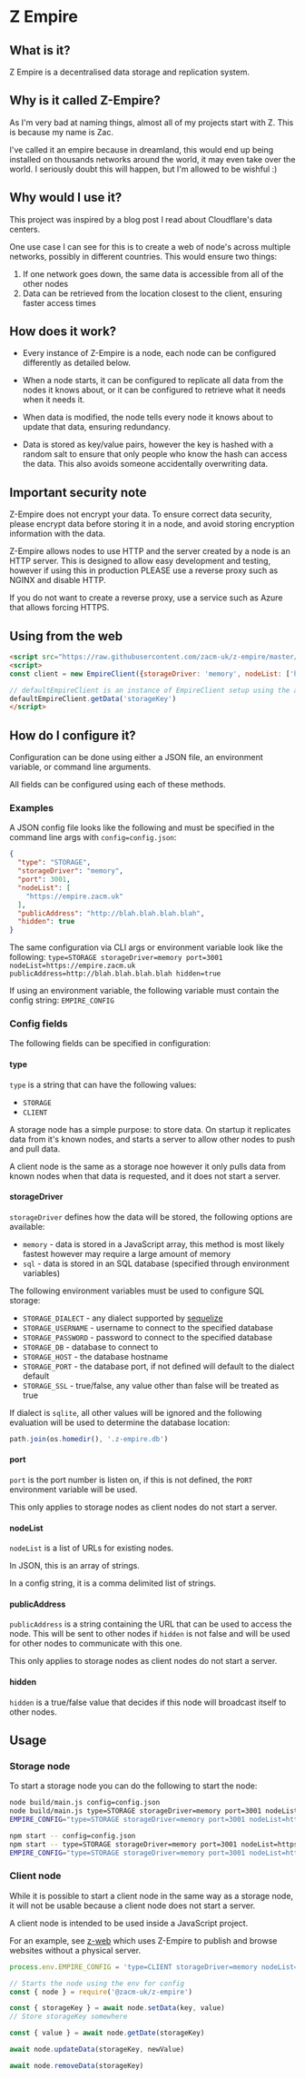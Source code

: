# Z Empire
## What is it?
Z Empire is a decentralised data storage and replication system.

## Why is it called Z-Empire?
As I'm very bad at naming things, almost all of my projects start with Z. This is because my name is Zac.

I've called it an empire because in dreamland, this would end up being installed on thousands networks around the world, it may even take over the world. I seriously doubt this will happen, but I'm allowed to be wishful :)

## Why would I use it?
This project was inspired by a blog post I read about Cloudflare's data centers.

One use case I can see for this is to create a web of node's across multiple networks, possibly in different countries. This would ensure two things:

1) If one network goes down, the same data is accessible from all of the other nodes
2) Data can be retrieved from the location closest to the client, ensuring faster access times

## How does it work?
- Every instance of Z-Empire is a node, each node can be configured differently as detailed below.

- When a node starts, it can be configured to replicate all data from the nodes it knows about, or it can be configured to retrieve what it needs when it needs it.

- When data is modified, the node tells every node it knows about to update that data, ensuring redundancy.

- Data is stored as key/value pairs, however the key is hashed with a random salt to ensure that only people who know the hash can access the data. This also avoids someone accidentally overwriting data.

## Important security note
Z-Empire does not encrypt your data. To ensure correct data security, please encrypt data before storing it in a node, and avoid storing encryption information with the data.

Z-Empire allows nodes to use HTTP and the server created by a node is an HTTP server. This is designed to allow easy development and testing, however if using this in production PLEASE use a reverse proxy such as NGINX and disable HTTP.

If you do not want to create a reverse proxy, use a service such as Azure that allows forcing HTTPS.

## Using from the web
```html
<script src="https://raw.githubusercontent.com/zacm-uk/z-empire/master/z-empire-client.js"></script>
<script>
const client = new EmpireClient({storageDriver: 'memory', nodeList: ['https://empire.zacm.uk']})

// defaultEmpireClient is an instance of EmpireClient setup using the above options
defaultEmpireClient.getData('storageKey')
</script>
```

## How do I configure it?
Configuration can be done using either a JSON file, an environment variable, or command line arguments.

All fields can be configured using each of these methods.

### Examples
A JSON config file looks like the following and must be specified in the command line args with ```config=config.json```:

```json
{
  "type": "STORAGE",
  "storageDriver": "memory",
  "port": 3001,
  "nodeList": [
    "https://empire.zacm.uk"
  ],
  "publicAddress": "http://blah.blah.blah.blah",
  "hidden": true
}
```

The same configuration via CLI args or environment variable look like the following:
```type=STORAGE storageDriver=memory port=3001 nodeList=https://empire.zacm.uk publicAddress=http://blah.blah.blah.blah hidden=true```

If using an environment variable, the following variable must contain the config string: ```EMPIRE_CONFIG```

### Config fields
The following fields can be specified in configuration:

#### type
```type``` is a string that can have the following values:

- ```STORAGE```
- ```CLIENT```

A storage node has a simple purpose: to store data. On startup it replicates data from it's known nodes, and starts a server to allow other nodes to push and pull data.

A client node is the same as a storage noe however it only pulls data from known nodes when that data is requested, and it does not start a server.

#### storageDriver
```storageDriver``` defines how the data will be stored, the following options are available:

- ```memory``` - data is stored in a JavaScript array, this method is most likely fastest however may require a large amount of memory
- ```sql``` - data is stored in an SQL database (specified through environment variables)

The following environment variables must be used to configure SQL storage:

- ```STORAGE_DIALECT``` - any dialect supported by [sequelize](https://sequelize.org/master/manual/getting-started.html)
- ```STORAGE_USERNAME``` - username to connect to the specified database
- ```STORAGE_PASSWORD``` - password to connect to the specified database
- ```STORAGE_DB``` - database to connect to
- ```STORAGE_HOST``` - the database hostname
- ```STORAGE_PORT``` - the database port, if not defined will default to the dialect default
- ```STORAGE_SSL``` - true/false, any value other than false will be treated as true

If dialect is ```sqlite```, all other values will be ignored and the following evaluation will be used to determine the database location:
```javascript
path.join(os.homedir(), '.z-empire.db')
```

#### port
```port``` is the port number is listen on, if this is not defined, the ```PORT``` environment variable will be used.

This only applies to storage nodes as client nodes do not start a server.

#### nodeList
```nodeList``` is a list of URLs for existing nodes.

In JSON, this is an array of strings.

In a config string, it is a comma delimited list of strings.

#### publicAddress
```publicAddress``` is a string containing the URL that can be used to access the node. This will be sent to other nodes if ```hidden``` is not false and will be used for other nodes to communicate with this one.

This only applies to storage nodes as client nodes do not start a server.

#### hidden
```hidden``` is a true/false value that decides if this node will broadcast itself to other nodes.

## Usage
### Storage node
To start a storage node you can do the following to start the node:

```bash
node build/main.js config=config.json
node build/main.js type=STORAGE storageDriver=memory port=3001 nodeList=https://empire.zacm.uk publicAddress=http://blah.blah.blah.blah hidden=true
EMPIRE_CONFIG="type=STORAGE storageDriver=memory port=3001 nodeList=https://empire.zacm.uk publicAddress=http://blah.blah.blah.blah hidden=true" node build/main.js

npm start -- config=config.json
npm start -- type=STORAGE storageDriver=memory port=3001 nodeList=https://empire.zacm.uk publicAddress=http://blah.blah.blah.blah hidden=true
EMPIRE_CONFIG="type=STORAGE storageDriver=memory port=3001 nodeList=https://empire.zacm.uk publicAddress=http://blah.blah.blah.blah hidden=true" npm start
```

### Client node
While it is possible to start a client node in the same way as a storage node, it will not be usable because a client node does not start a server.

A client node is intended to be used inside a JavaScript project.

For an example, see [z-web](https://github.com/zacm-uk/z-web) which uses Z-Empire to publish and browse websites without a physical server.

```javascript
process.env.EMPIRE_CONFIG = 'type=CLIENT storageDriver=memory nodeList=https://empire.zacm.uk hidden=true'

// Starts the node using the env for config
const { node } = require('@zacm-uk/z-empire')

const { storageKey } = await node.setData(key, value)
// Store storageKey somewhere

const { value } = await node.getDate(storageKey)

await node.updateData(storageKey, newValue)

await node.removeData(storageKey)
```

